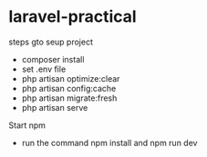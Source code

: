 # laravel-practical

steps gto seup project
- composer install
- set .env file
- php artisan optimize:clear
- php artisan config:cache
- php artisan migrate:fresh
- php artisan serve


Start npm

- run the command
    npm install and npm run dev